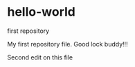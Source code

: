 # hello-world
first repository

My first repository file. Good lock buddy!!!


Second edit on this file
